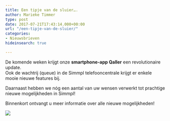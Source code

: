 ```yaml
---
title: Een tipje van de sluier….
author: Marieke Timmer
type: post
date: 2017-07-21T17:43:14.000+00:00
url: "/een-tipje-van-de-sluier/"
categories:
- Nieuwsbrieven
hideinsearch: true

---
```

De komende weken krijgt onze <b>smartphone-app Qaller</b> een revolutionaire update. <br /> Ook de wachtrij (queue) in de Simmpl telefooncentrale krijgt er enkele mooie nieuwe features bij.

<!--more-->

Daarnaast hebben we nóg een aantal van uw wensen verwerkt tot prachtige nieuwe mogelijkheden in Simmpl!

Binnenkort ontvangt u meer informatie over alle nieuwe mogelijkheden!

<a href="https://www.callvoiptelefonie.nl/qaller"><img src="https://res.cloudinary.com/callvoip/image/upload/v1556647042/SIMMPL_QALLER_TRANSPARANT-300x297.png" class="aligncenter size-medium" /></a>